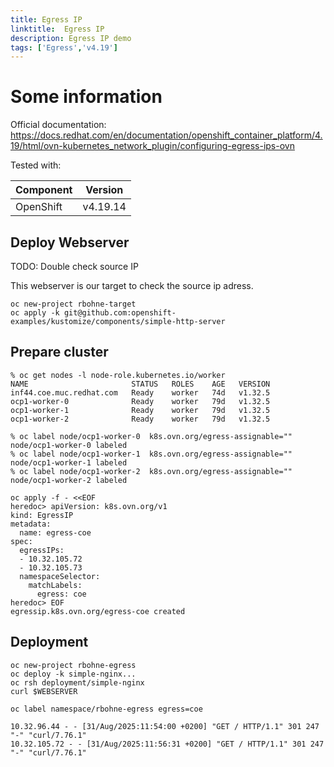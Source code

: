 ```yaml
---
title: Egress IP
linktitle:  Egress IP
description: Egress IP demo
tags: ['Egress','v4.19']
---
```

# Some information

Official documentation: <https://docs.redhat.com/en/documentation/openshift_container_platform/4.19/html/ovn-kubernetes_network_plugin/configuring-egress-ips-ovn>

Tested with:

|Component|Version|
|---|---|
|OpenShift|v4.19.14|

## Deploy Webserver

TODO: Double check source IP

This webserver is our target to check the source ip adress.

```shell
oc new-project rbohne-target
oc apply -k git@github.com:openshift-examples/kustomize/components/simple-http-server
```

## Prepare cluster

```shell
% oc get nodes -l node-role.kubernetes.io/worker
NAME                       STATUS   ROLES    AGE   VERSION
inf44.coe.muc.redhat.com   Ready    worker   74d   v1.32.5
ocp1-worker-0              Ready    worker   79d   v1.32.5
ocp1-worker-1              Ready    worker   79d   v1.32.5
ocp1-worker-2              Ready    worker   79d   v1.32.5

% oc label node/ocp1-worker-0  k8s.ovn.org/egress-assignable=""
node/ocp1-worker-0 labeled
% oc label node/ocp1-worker-1  k8s.ovn.org/egress-assignable=""
node/ocp1-worker-1 labeled
% oc label node/ocp1-worker-2  k8s.ovn.org/egress-assignable=""
node/ocp1-worker-2 labeled

oc apply -f - <<EOF
heredoc> apiVersion: k8s.ovn.org/v1
kind: EgressIP
metadata:
  name: egress-coe
spec:
  egressIPs:
  - 10.32.105.72
  - 10.32.105.73
  namespaceSelector:
    matchLabels:
      egress: coe
heredoc> EOF
egressip.k8s.ovn.org/egress-coe created
```

## Deployment

```shell
oc new-project rbohne-egress
oc deploy -k simple-nginx...
oc rsh deployment/simple-nginx
curl $WEBSERVER

oc label namespace/rbohne-egress egress=coe

```

```log
10.32.96.44 - - [31/Aug/2025:11:54:00 +0200] "GET / HTTP/1.1" 301 247 "-" "curl/7.76.1"
10.32.105.72 - - [31/Aug/2025:11:56:31 +0200] "GET / HTTP/1.1" 301 247 "-" "curl/7.76.1"
```
